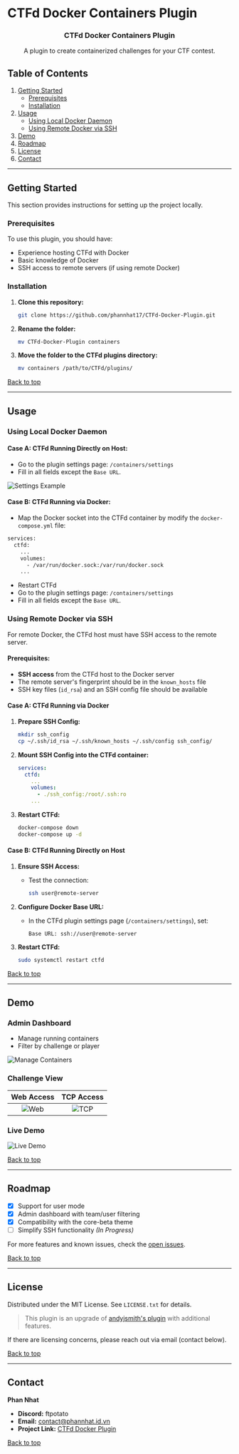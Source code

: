 # CTFd Docker Containers Plugin

<div align="center">
  <h3 align="center">CTFd Docker Containers Plugin</h3>
  <p align="center">
    A plugin to create containerized challenges for your CTF contest.
  </p>
</div>

## Table of Contents
1. [Getting Started](#getting-started)
   - [Prerequisites](#prerequisites)
   - [Installation](#installation)
2. [Usage](#usage)
   - [Using Local Docker Daemon](#using-local-docker-daemon)
   - [Using Remote Docker via SSH](#using-remote-docker-via-ssh)
3. [Demo](#demo)
4. [Roadmap](#roadmap)
5. [License](#license)
6. [Contact](#contact)

---

## Getting Started

This section provides instructions for setting up the project locally.

### Prerequisites

To use this plugin, you should have:
- Experience hosting CTFd with Docker
- Basic knowledge of Docker
- SSH access to remote servers (if using remote Docker)

### Installation

1. **Clone this repository:**
   ```bash
   git clone https://github.com/phannhat17/CTFd-Docker-Plugin.git
   ```
2. **Rename the folder:**
   ```bash
   mv CTFd-Docker-Plugin containers
   ```
3. **Move the folder to the CTFd plugins directory:**
   ```bash
   mv containers /path/to/CTFd/plugins/
   ```

[Back to top](#ctfd-docker-containers-plugin)

---

## Usage

### Using Local Docker Daemon

#### Case A: **CTFd Running Directly on Host:**
  - Go to the plugin settings page: `/containers/settings`
  - Fill in all fields except the `Base URL`.

  ![Settings Example](./image-readme/1.png)

#### Case B: **CTFd Running via Docker:**
  - Map the Docker socket into the CTFd container by modify the `docker-compose.yml` file:
  ```bash
  services:
    ctfd:
      ...
      volumes:
        - /var/run/docker.sock:/var/run/docker.sock
      ...
  ```
  - Restart CTFd
  - Go to the plugin settings page: `/containers/settings`
  - Fill in all fields except the `Base URL`.

### Using Remote Docker via SSH

For remote Docker, the CTFd host must have SSH access to the remote server.

#### Prerequisites:
- **SSH access** from the CTFd host to the Docker server
- The remote server's fingerprint should be in the `known_hosts` file
- SSH key files (`id_rsa`) and an SSH config file should be available

#### Case A: **CTFd Running via Docker**

1. **Prepare SSH Config:**
   ```bash
   mkdir ssh_config
   cp ~/.ssh/id_rsa ~/.ssh/known_hosts ~/.ssh/config ssh_config/
   ```

2. **Mount SSH Config into the CTFd container:**
   ```yaml
   services:
     ctfd:
       ...
       volumes:
         - ./ssh_config:/root/.ssh:ro
       ...
   ```

3. **Restart CTFd:**
   ```bash
   docker-compose down
   docker-compose up -d
   ```

#### Case B: **CTFd Running Directly on Host**

1. **Ensure SSH Access:**
   - Test the connection:
     ```bash
     ssh user@remote-server
     ```

2. **Configure Docker Base URL:**
   - In the CTFd plugin settings page (`/containers/settings`), set:
     ```
     Base URL: ssh://user@remote-server
     ```

3. **Restart CTFd:**
   ```bash
   sudo systemctl restart ctfd
   ```

[Back to top](#ctfd-docker-containers-plugin)

---

## Demo

### Admin Dashboard
- Manage running containers
- Filter by challenge or player

![Manage Containers](./image-readme/manage.png)

### Challenge View

**Web Access** | **TCP Access**
:-------------:|:-------------:
![Web](./image-readme/http.png) | ![TCP](./image-readme/tcp.png)

### Live Demo

![Live Demo](./image-readme/demo.gif)

[Back to top](#ctfd-docker-containers-plugin)

---

## Roadmap

- [x] Support for user mode
- [x] Admin dashboard with team/user filtering
- [x] Compatibility with the core-beta theme
- [ ] Simplify SSH functionality *(In Progress)*

For more features and known issues, check the [open issues](https://github.com/phannhat17/CTFd-Docker-Plugin/issues).

[Back to top](#ctfd-docker-containers-plugin)

---

## License

Distributed under the MIT License. See `LICENSE.txt` for details.

> This plugin is an upgrade of [andyjsmith's plugin](https://github.com/andyjsmith/CTFd-Docker-Plugin) with additional features.

If there are licensing concerns, please reach out via email (contact below).

[Back to top](#ctfd-docker-containers-plugin)

---

## Contact

**Phan Nhat**  
- **Discord:** ftpotato  
- **Email:** contact@phannhat.id.vn  
- **Project Link:** [CTFd Docker Plugin](https://github.com/phannhat17/CTFd-Docker-Plugin)

[Back to top](#ctfd-docker-containers-plugin)

